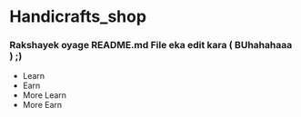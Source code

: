 # Handicrafts_shop

### Rakshayek oyage README.md File eka edit kara ( BUhahahaaa )  ;)
- Learn
- Earn
- More Learn
- More Earn
